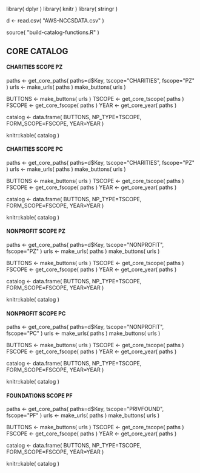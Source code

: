 library( dplyr )
library( knitr )
library( stringr )


d <- read.csv( "AWS-NCCSDATA.csv" )

source( "build-catalog-functions.R" )


## CORE CATALOG


#### CHARITIES SCOPE PZ

paths <- get_core_paths( paths=d$Key, tscope="CHARITIES", fscope="PZ" )
urls  <- make_urls( paths )
make_buttons( urls )


BUTTONS <- make_buttons( urls )
TSCOPE  <- get_core_tscope( paths )
FSCOPE  <- get_core_fscope( paths )
YEAR    <- get_core_year( paths )

catalog <- 
  data.frame( 
    BUTTONS, 
    NP_TYPE=TSCOPE, 
    FORM_SCOPE=FSCOPE, 
    YEAR=YEAR )

knitr::kable( catalog )


#### CHARITIES SCOPE PC

paths <- get_core_paths( paths=d$Key, tscope="CHARITIES", fscope="PZ" )
urls  <- make_urls( paths )
make_buttons( urls )


BUTTONS <- make_buttons( urls )
TSCOPE  <- get_core_tscope( paths )
FSCOPE  <- get_core_fscope( paths )
YEAR    <- get_core_year( paths )

catalog <- 
  data.frame( 
    BUTTONS, 
    NP_TYPE=TSCOPE, 
    FORM_SCOPE=FSCOPE, 
    YEAR=YEAR )

knitr::kable( catalog )


#### NONPROFIT SCOPE PZ

paths <- get_core_paths( paths=d$Key, tscope="NONPROFIT", fscope="PZ" )
urls  <- make_urls( paths )
make_buttons( urls )


BUTTONS <- make_buttons( urls )
TSCOPE  <- get_core_tscope( paths )
FSCOPE  <- get_core_fscope( paths )
YEAR    <- get_core_year( paths )

catalog <- 
  data.frame( 
    BUTTONS, 
    NP_TYPE=TSCOPE, 
    FORM_SCOPE=FSCOPE, 
    YEAR=YEAR )

knitr::kable( catalog )


#### NONPROFIT SCOPE PC

paths <- get_core_paths( paths=d$Key, tscope="NONPROFIT", fscope="PC" )
urls  <- make_urls( paths )
make_buttons( urls )


BUTTONS <- make_buttons( urls )
TSCOPE  <- get_core_tscope( paths )
FSCOPE  <- get_core_fscope( paths )
YEAR    <- get_core_year( paths )

catalog <- 
  data.frame( 
    BUTTONS, 
    NP_TYPE=TSCOPE, 
    FORM_SCOPE=FSCOPE, 
    YEAR=YEAR )

knitr::kable( catalog )


#### FOUNDATIONS SCOPE PF

paths <- get_core_paths( paths=d$Key, tscope="PRIVFOUND", fscope="PF" )
urls  <- make_urls( paths )
make_buttons( urls )


BUTTONS <- make_buttons( urls )
TSCOPE  <- get_core_tscope( paths )
FSCOPE  <- get_core_fscope( paths )
YEAR    <- get_core_year( paths )

catalog <- 
  data.frame( 
    BUTTONS, 
    NP_TYPE=TSCOPE, 
    FORM_SCOPE=FSCOPE, 
    YEAR=YEAR )

knitr::kable( catalog )